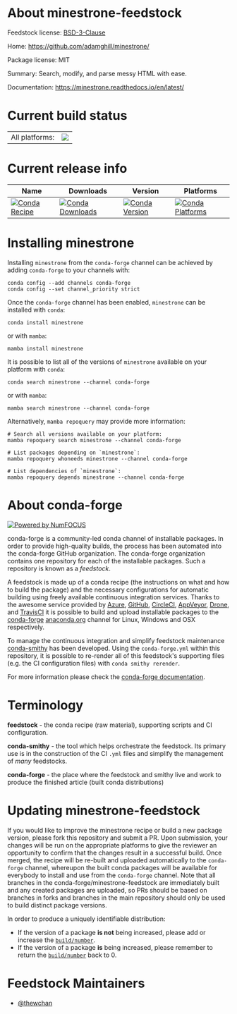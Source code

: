 About minestrone-feedstock
==========================

Feedstock license: [BSD-3-Clause](https://github.com/conda-forge/minestrone-feedstock/blob/main/LICENSE.txt)

Home: https://github.com/adamghill/minestrone/

Package license: MIT

Summary: Search, modify, and parse messy HTML with ease.

Documentation: https://minestrone.readthedocs.io/en/latest/

Current build status
====================


<table><tr><td>All platforms:</td>
    <td>
      <a href="https://dev.azure.com/conda-forge/feedstock-builds/_build/latest?definitionId=17670&branchName=main">
        <img src="https://dev.azure.com/conda-forge/feedstock-builds/_apis/build/status/minestrone-feedstock?branchName=main">
      </a>
    </td>
  </tr>
</table>

Current release info
====================

| Name | Downloads | Version | Platforms |
| --- | --- | --- | --- |
| [![Conda Recipe](https://img.shields.io/badge/recipe-minestrone-green.svg)](https://anaconda.org/conda-forge/minestrone) | [![Conda Downloads](https://img.shields.io/conda/dn/conda-forge/minestrone.svg)](https://anaconda.org/conda-forge/minestrone) | [![Conda Version](https://img.shields.io/conda/vn/conda-forge/minestrone.svg)](https://anaconda.org/conda-forge/minestrone) | [![Conda Platforms](https://img.shields.io/conda/pn/conda-forge/minestrone.svg)](https://anaconda.org/conda-forge/minestrone) |

Installing minestrone
=====================

Installing `minestrone` from the `conda-forge` channel can be achieved by adding `conda-forge` to your channels with:

```
conda config --add channels conda-forge
conda config --set channel_priority strict
```

Once the `conda-forge` channel has been enabled, `minestrone` can be installed with `conda`:

```
conda install minestrone
```

or with `mamba`:

```
mamba install minestrone
```

It is possible to list all of the versions of `minestrone` available on your platform with `conda`:

```
conda search minestrone --channel conda-forge
```

or with `mamba`:

```
mamba search minestrone --channel conda-forge
```

Alternatively, `mamba repoquery` may provide more information:

```
# Search all versions available on your platform:
mamba repoquery search minestrone --channel conda-forge

# List packages depending on `minestrone`:
mamba repoquery whoneeds minestrone --channel conda-forge

# List dependencies of `minestrone`:
mamba repoquery depends minestrone --channel conda-forge
```


About conda-forge
=================

[![Powered by
NumFOCUS](https://img.shields.io/badge/powered%20by-NumFOCUS-orange.svg?style=flat&colorA=E1523D&colorB=007D8A)](https://numfocus.org)

conda-forge is a community-led conda channel of installable packages.
In order to provide high-quality builds, the process has been automated into the
conda-forge GitHub organization. The conda-forge organization contains one repository
for each of the installable packages. Such a repository is known as a *feedstock*.

A feedstock is made up of a conda recipe (the instructions on what and how to build
the package) and the necessary configurations for automatic building using freely
available continuous integration services. Thanks to the awesome service provided by
[Azure](https://azure.microsoft.com/en-us/services/devops/), [GitHub](https://github.com/),
[CircleCI](https://circleci.com/), [AppVeyor](https://www.appveyor.com/),
[Drone](https://cloud.drone.io/welcome), and [TravisCI](https://travis-ci.com/)
it is possible to build and upload installable packages to the
[conda-forge](https://anaconda.org/conda-forge) [anaconda.org](https://anaconda.org/)
channel for Linux, Windows and OSX respectively.

To manage the continuous integration and simplify feedstock maintenance
[conda-smithy](https://github.com/conda-forge/conda-smithy) has been developed.
Using the ``conda-forge.yml`` within this repository, it is possible to re-render all of
this feedstock's supporting files (e.g. the CI configuration files) with ``conda smithy rerender``.

For more information please check the [conda-forge documentation](https://conda-forge.org/docs/).

Terminology
===========

**feedstock** - the conda recipe (raw material), supporting scripts and CI configuration.

**conda-smithy** - the tool which helps orchestrate the feedstock.
                   Its primary use is in the construction of the CI ``.yml`` files
                   and simplify the management of *many* feedstocks.

**conda-forge** - the place where the feedstock and smithy live and work to
                  produce the finished article (built conda distributions)


Updating minestrone-feedstock
=============================

If you would like to improve the minestrone recipe or build a new
package version, please fork this repository and submit a PR. Upon submission,
your changes will be run on the appropriate platforms to give the reviewer an
opportunity to confirm that the changes result in a successful build. Once
merged, the recipe will be re-built and uploaded automatically to the
`conda-forge` channel, whereupon the built conda packages will be available for
everybody to install and use from the `conda-forge` channel.
Note that all branches in the conda-forge/minestrone-feedstock are
immediately built and any created packages are uploaded, so PRs should be based
on branches in forks and branches in the main repository should only be used to
build distinct package versions.

In order to produce a uniquely identifiable distribution:
 * If the version of a package **is not** being increased, please add or increase
   the [``build/number``](https://docs.conda.io/projects/conda-build/en/latest/resources/define-metadata.html#build-number-and-string).
 * If the version of a package **is** being increased, please remember to return
   the [``build/number``](https://docs.conda.io/projects/conda-build/en/latest/resources/define-metadata.html#build-number-and-string)
   back to 0.

Feedstock Maintainers
=====================

* [@thewchan](https://github.com/thewchan/)

